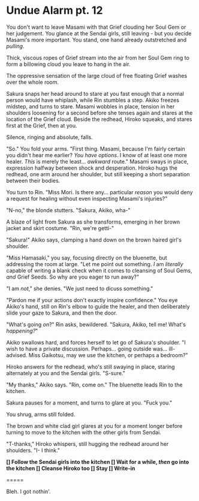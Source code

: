 # Undue Alarm pt. 12

You don't want to leave Masami with that Grief clouding her Soul Gem or her judgement. You glance at the Sendai girls, still leaving - but you decide Masami's more important. You stand, one hand already outstretched and *pulling*.

Thick, viscous ropes of Grief stream into the air from her Soul Gem ring to form a billowing cloud you leave to hang in the air.

The oppressive sensation of the large cloud of free floating Grief washes over the whole room.

Sakura snaps her head around to stare at you fast enough that a normal person would have whiplash, while Rin stumbles a step. Akiko freezes midstep, and turns to stare. Masami wobbles in place, tension in her shoulders loosening for a second before she tenses again and stares at the location of the Grief cloud. Beside the redhead, Hiroko squeaks, and stares first at the Grief, then at you.

Silence, ringing and absolute, falls.

"So." You fold your arms. "First thing. Masami, because I'm fairly certain you didn't hear me earlier? *You have options*. I know of at least one more healer. *This* is merely the least... *awkward* route." Masami sways in place, expression halfway between shock and desperation. Hiroko hugs the redhead, one arm around her shoulder, but still keeping a short separation between their bodies.

You turn to Rin. "Miss Mori. Is there any... particular *reason* you would deny a request for healing without even inspecting Masami's injuries?"

"N-no," the blonde stutters. "Sakura, Akiko, wha-"

A blaze of light from Sakura as she transforms, emerging in her brown jacket and skirt costume. "Rin, we're getti-"

"Sakura!" Akiko says, clamping a hand down on the brown haired girl's shoulder.

"Miss Hamasaki," you say, focusing directly on the bluenette, but addressing the room at large. "Let me point out something. *I* am *literally* capable of writing a blank check when it comes to cleansing of Soul Gems, *and* Grief Seeds. So why are you eager to run away?"

"I am *not*," she denies. "We just need to dicuss something."

"Pardon me if your actions don't exactly inspire confidence." You eye Akiko's hand, still on Rin's elbow to guide the healer, and then deliberately slide your gaze to Sakura, and then the door.

"What's going *on*?" Rin asks, bewildered. "Sakura, Akiko, tell me! What's *happening?*"

Akiko swallows hard, and forces herself to let go of Sakura's shoulder. "I wish to have a private discussion. Perhaps... going outside was... ill-advised. Miss Gaikotsu, may we use the kitchen, or perhaps a bedroom?"

Hiroko answers for the redhead, who's still swaying in place, staring alternately at you and the Sendai girls. "S-sure."

"My thanks," Akiko says. "Rin, come on." The bluenette leads Rin to the kitchen.

Sakura pauses for a moment, and turns to glare at you. "Fuck you."

You shrug, arms still folded.

The brown and white clad girl glares at you for a moment longer before turning to move to the kitchen with the other girls from Sendai.

"T-thanks," Hiroko whispers, still hugging the redhead around her shoulders. "I- I think."

**\[] Follow the Sendai girls into the kitchen
\[] Wait for a while, *then* go into the kitchen
\[] Cleanse Hiroko too
\[] Stay
\[] Write-in**

\=====​

Bleh. I got nothin'.
